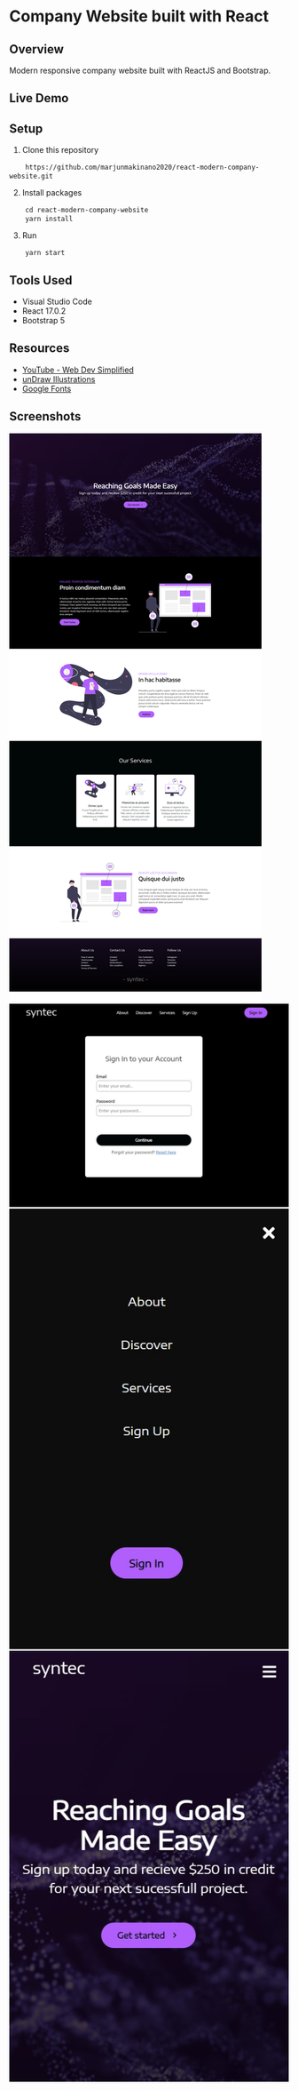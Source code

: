 # Company Website built with React

## Overview

Modern responsive company website built with ReactJS and Bootstrap.

## Live Demo

## Setup

1. Clone this repository

```
    https://github.com/marjunmakinano2020/react-modern-company-website.git
```

2. Install packages

```
    cd react-modern-company-website
    yarn install
```

3. Run

```
    yarn start
```


## Tools Used

- Visual Studio Code
- React 17.0.2
- Bootstrap 5


## Resources

- [YouTube - Web Dev Simplified](https://www.youtube.com/c/WebDevSimplified)
- [unDraw Illustrations](https://undraw.co/illustrations)
- [Google Fonts](https://fonts.google.com/)


## Screenshots
![react](img/img1.jpg)
![react](img/img2.jpg)
![react](img/img4a.jpg)
![react](img/img4b.jpg)
